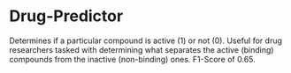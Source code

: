 # Drug-Predictor
Determines if a particular compound is active (1) or not (0). Useful for drug researchers tasked with determining what separates the active (binding) compounds from the inactive (non-binding) ones. F1-Score of 0.65.
